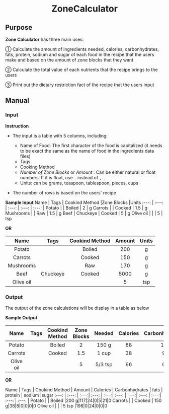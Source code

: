 <h1 align=center> ZoneCalculator </h1>

## Purpose 
  
  **Zone Calculator** has three main uses:
  
   ① Calculate the amount of ingredients needed, calories, carbonhydrates, fats, protein, sodium and sugar of each food in the recipe that the users make and based on the amount of zone blocks that they want
    
   ② Calculate the total value of each nutrients that the recipe brings to the users
    
   ③ Print out the dietary restriction fact of the recipe that the users input
  
## Manual

### Input
**Instruction**

  - The input is a table with 5 columns, including:
 
    + Name of Food: The first character of the food is capitalized (it needs to be exact the same as the name of food in the ingredients data files)
    + Tags
    + Cooking Method
    + *Number of Zone Blocks* or *Amount* : Can be either natural or float numbers. If it is float, use `.` instead of `,`.
    + Units: can be grams, teaspoon, tablespoon, pieces, cups
    
  - The number of rows is based on the users' recipe 

**Sample Input**
Name | Tags | Cookind Method |Zone Blocks |Units
:---: | :---: | :---: | :---: | :---: |
Potato |  | Boiled | 2 | g
Carrots |  | Cooked | 1.5 | g
Mushrooms |  | Raw | 1.5 | g
Beef | Chuckeye  | Cooked | 5 | g
Olive oil |  |  | 5 | tsp

**OR**

Name | Tags | Cookind Method |Amount |Units
:---: | :---: | :---: | :---: | :---: |
Potato |  | Boiled | 200 | g
Carrots |  | Cooked | 150 | g
Mushrooms |  | Raw | 170 | g
Beef | Chuckeye  | Cooked | 5000 | g
Olive oil |  |  | 5 | tsp




### Output
The output of the zone calculations will be display in a table as below

**Sample Output**

Name | Tags | Cookind Method | Zone Blocks | Needed | Calories | Carbonhydrates | fats | protein | sodium |sugar
:---: | :---: | :---:| :---: | :---:| :---: | :---:| :---: | :---:| :---: | :---: |
Potato |  | Boiled |2 |150 g|88|18|0|4|16|0
Carrots |  | Cooked | 1.5 |1 cup|38|9|0|1|65|4
Olive oil |  |  | 5 |5/3 tsp|66|0|8|0|0|0

**OR**

Name | Tags | Cookind Method | Amount | Calories | Carbonhydrates | fats | protein | sodium |sugar
:---: | :---: | :---:| :---: | :---:| :---: | :---:| :---: | :---:| :---: | :---: |
Potato |  | Boiled |200 g|117|24|0|5|21|0
Carrots |  | Cooked | 150 g|38|8|0|0|0|0
Olive oil |  |  | 5 tsp |198|0|24|0|0|0
